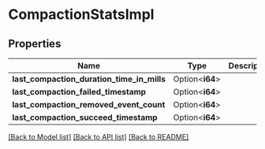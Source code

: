# CompactionStatsImpl

## Properties

Name | Type | Description | Notes
------------ | ------------- | ------------- | -------------
**last_compaction_duration_time_in_mills** | Option<**i64**> |  | [optional]
**last_compaction_failed_timestamp** | Option<**i64**> |  | [optional]
**last_compaction_removed_event_count** | Option<**i64**> |  | [optional]
**last_compaction_succeed_timestamp** | Option<**i64**> |  | [optional]

[[Back to Model list]](../README.md#documentation-for-models) [[Back to API list]](../README.md#documentation-for-api-endpoints) [[Back to README]](../README.md)


